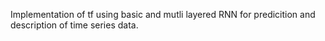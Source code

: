 Implementation of tf using basic and mutli layered RNN for predicition and description of time series data. 

